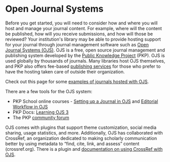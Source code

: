 # Open Journal Systems

Before you get started, you will need to consider how and where you will host and manage your journal content. For example, where will the content be published, how will you receive submissions, and how will those be reviewed? Your institution's library may be able to provide hosting support for your journal through journal management software such as [Open Journal Systems (OJS)](https://pkp.sfu.ca/ojs/). OJS is a free, open source journal management and publishing system developed by the [Public Knowledge Project](https://pkp.sfu.ca/) (PKP). OJS is used globally by thousands of journals. Many libraries host OJS themselves, and PKP also offers fee-based [publishing services](https://pkpservices.sfu.ca/) for those who prefer to have the hosting taken care of outside their organization.

Check out this page for some [examples of journals hosted with OJS](https://pkp.sfu.ca/2018/04/12/open-journal-system-3-examples/).

There are a few tools for the OJS system:

-   PKP School online courses - [Setting up a Journal in OJS](https://pkpschool.sfu.ca/courses/setting-up-a-journal-in-ojs-3/) and [Editorial Workflow in OJS](https://pkpschool.sfu.ca/courses/editorial-workflow-in-ojs-3/)
-   PKP Docs: [Learning OJS 3](https://docs.pkp.sfu.ca/learning-ojs/en/)
-   The PKP [community forum](https://forum.pkp.sfu.ca/)

OJS comes with plugins that support theme customization, social media sharing, usage statistics, and more. Additionally, OJS has collaborated with CrossRef, an organization dedicated to making scholarly communication better by using metadata to “find, cite, link, and assess” content (crossref.org). There is a plugin and [documentation on using CrossRef with OJS](https://docs.pkp.sfu.ca/crossref-ojs-manual/en/).
